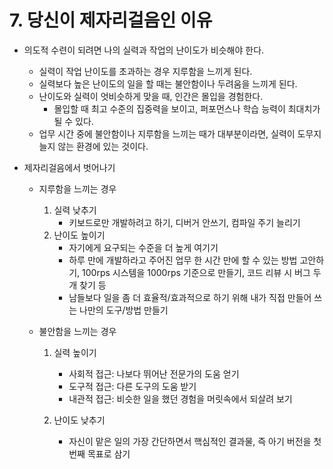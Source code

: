 # 7. 당신이 제자리걸음인 이유

- 의도적 수련이 되려면 나의 실력과 작업의 난이도가 비슷해야 한다.

  - 실력이 작업 난이도를 초과하는 경우 지루함을 느끼게 된다.
  - 실력보다 높은 난이도의 일을 할 때는 불안함이나 두려움을 느끼게 된다.
  - 난이도와 실력이 엇비슷하게 맞을 때, 인간은 몰입을 경험한다.
    - 몰입할 때 최고 수준의 집중력을 보이고, 퍼포먼스나 학습 능력이 최대치가 될 수 있다.
  - 업무 시간 중에 불안함이나 지루함을 느끼는 때가 대부분이라면, 실력이 도무지 늘지 않는 환경에 있는 것이다.

- 제자리걸음에서 벗어나기

  - 지루함을 느끼는 경우

    1. 실력 낮추기
       - 키보드로만 개발하려고 하기, 디버거 안쓰기, 컴파일 주기 늘리기
    2. 난이도 높이기
       - 자기에게 요구되는 수준을 더 높게 여기기
       - 하루 만에 개발하라고 주어진 업무 한 시간 만에 할 수 있는 방법 고안하기, 100rps 시스템을 1000rps 기준으로 만들기, 코드 리뷰 시 버그 두 개 찾기 등
       - 남들보다 일을 좀 더 효율적/효과적으로 하기 위해 내가 직접 만들어 쓰는 나만의 도구/방법 만들기

  - 불안함을 느끼는 경우

    1. 실력 높이기

       - 사회적 접근: 나보다 뛰어난 전문가의 도움 얻기
       - 도구적 접근: 다른 도구의 도움 받기
       - 내관적 접근: 비슷한 일을 했던 경험을 머릿속에서 되살려 보기

    2. 난이도 낮추기

       - 자신이 맡은 일의 가장 간단하면서 핵심적인 결과물, 즉 아기 버전을 첫 번째 목표로 삼기

       